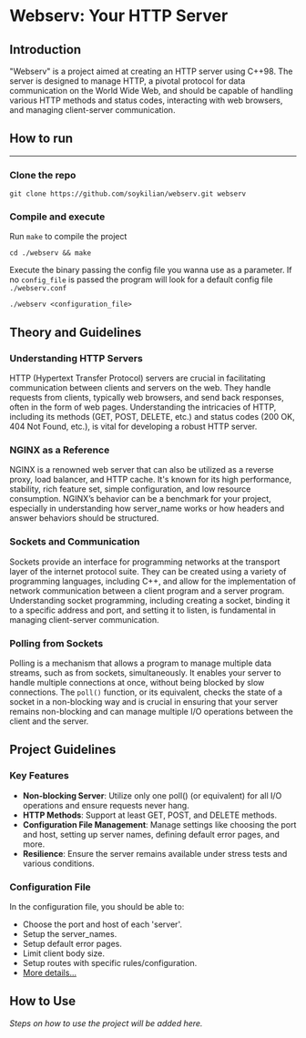 # Webserv: Your HTTP Server

## Introduction

"Webserv" is a project aimed at creating an HTTP server using C++98. The server is designed to manage HTTP, a pivotal protocol for data communication on the World Wide Web, and should be capable of handling various HTTP methods and status codes, interacting with web browsers, and managing client-server communication.


## How to run
---
### Clone the repo
```
git clone https://github.com/soykilian/webserv.git webserv
```

### Compile and execute

Run `make` to compile the project
```
cd ./webserv && make
```
Execute the binary passing the config file you wanna use as a parameter. If no `config_file` is passed the program will look for a default config file `./webserv.conf`
```
./webserv <configuration_file>
```

## Theory and Guidelines

### Understanding HTTP Servers

HTTP (Hypertext Transfer Protocol) servers are crucial in facilitating communication between clients and servers on the web. They handle requests from clients, typically web browsers, and send back responses, often in the form of web pages. Understanding the intricacies of HTTP, including its methods (GET, POST, DELETE, etc.) and status codes (200 OK, 404 Not Found, etc.), is vital for developing a robust HTTP server.

### NGINX as a Reference

NGINX is a renowned web server that can also be utilized as a reverse proxy, load balancer, and HTTP cache. It's known for its high performance, stability, rich feature set, simple configuration, and low resource consumption. NGINX’s behavior can be a benchmark for your project, especially in understanding how server_name works or how headers and answer behaviors should be structured.

### Sockets and Communication

Sockets provide an interface for programming networks at the transport layer of the internet protocol suite. They can be created using a variety of programming languages, including C++, and allow for the implementation of network communication between a client program and a server program. Understanding socket programming, including creating a socket, binding it to a specific address and port, and setting it to listen, is fundamental in managing client-server communication.

### Polling from Sockets

Polling is a mechanism that allows a program to manage multiple data streams, such as from sockets, simultaneously. It enables your server to handle multiple connections at once, without being blocked by slow connections. The `poll()` function, or its equivalent, checks the state of a socket in a non-blocking way and is crucial in ensuring that your server remains non-blocking and can manage multiple I/O operations between the client and the server.


## Project Guidelines

### Key Features

- **Non-blocking Server**: Utilize only one poll() (or equivalent) for all I/O operations and ensure requests never hang.
- **HTTP Methods**: Support at least GET, POST, and DELETE methods.
- **Configuration File Management**: Manage settings like choosing the port and host, setting up server names, defining default error pages, and more.
- **Resilience**: Ensure the server remains available under stress tests and various conditions.
  
### Configuration File

In the configuration file, you should be able to:
- Choose the port and host of each 'server'.
- Setup the server_names.
- Setup default error pages.
- Limit client body size.
- Setup routes with specific rules/configuration.
- [More details...](#)

## How to Use

*Steps on how to use the project will be added here.*



